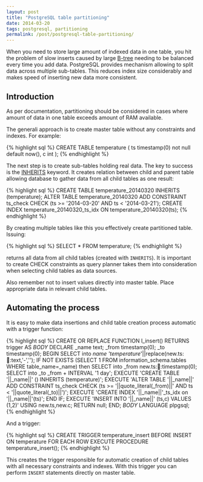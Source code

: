 ```yaml
---
layout: post
title: "PostgreSQL table partitioning"
date: 2014-03-20
tags: postgresql, partitioning
permalink: /post/postgresql-table-partitioning/
---
```

When you need to store large amount of indexed data in one table, you hit the problem of slow inserts caused by large [B-tree](http://en.wikipedia.org/wiki/B-tree) needing to be balanced every time you add data. PostgreSQL provides mechanism allowing to split data across multiple sub-tables. This reduces index size considerably and makes speed of inserting new data more consistent.

## Introduction

As per documentation, partitioning should be considered in cases where amount of data in one table exceeds amount of RAM available.

The generali approach is to create master table without any constraints and indexes. For example:

{% highlight sql %}
CREATE TABLE temperature (
    ts timestamp(0) not null default now(),
    c int
);
{% endhighlight %}

The next step is to create sub-tables holding real data. The key to success is the [INHERITS](http://www.postgresql.org/docs/9.3/interactive/sql-createtable.html) keyword. It creates relation between child and parent table allowing database to gather data from all child tables as one result:

{% highlight sql %}
CREATE TABLE temperature_20140320 INHERITS (temperature);
ALTER TABLE temperature_20140320 ADD CONSTRAINT ts_check CHECK (ts >= '2014-03-20' AND ts < '2014-03-21');
CREATE INDEX temperature_20140320_ts_idx ON temperature_20140320(ts);
{% endhighlight %}

By creating multiple tables like this you effectively create partitioned table. Issuing:

{% highlight sql %}
SELECT * FROM temperature;
{% endhighlight %}

returns all data from all child tables (created with `INHERITS`). It is important to create CHECK constraints as query planner takes them into consideration when selecting child tables as data sources.

Also remember not to insert values directly into master table. Place appropriate data in relevant child tables.

## Automating the process

It is easy to make data insertions and child table creation process automatic with a trigger function:

{% highlight sql %}
CREATE OR REPLACE FUNCTION l_insert() RETURNS trigger AS
$BODY$
    DECLARE
        _name text;
        _from timestamp(0);
        _to timestamp(0);
    BEGIN
        SELECT into _name 'temperature_'||replace(new.ts::date::text,'-','');
        IF NOT EXISTS (SELECT 1 FROM information_schema.tables WHERE table_name=_name)  then
            SELECT into _from new.ts::date::timestamp(0);
            SELECT into _to _from + INTERVAL '1 day';
            EXECUTE 'CREATE TABLE '||_name||' () INHERITS (temperature)';
            EXECUTE 'ALTER TABLE '||_name||' ADD CONSTRAINT ts_check CHECK (ts >= '||quote_literal(_from)||' AND ts < '||quote_literal(_to)||')';
            EXECUTE 'CREATE INDEX '||_name||'_ts_idx on '||_name||'(ts)';
        END IF;
        EXECUTE 'INSERT INTO '||_name||' (ts,c) VALUES ($1,$2)' USING
            new.ts,new.c;
        RETURN null;
    END;
$BODY$
  LANGUAGE plpgsql;
{% endhighlight %}

And a trigger:

{% highlight sql %}
CREATE TRIGGER temperature_insert
    BEFORE INSERT
    ON temperature
    FOR EACH ROW
    EXECUTE PROCEDURE temperature_insert();
{% endhighlight %}

This creates the trigger responsible for automatic creation of child tables with all necessary constraints and indexes. With this trigger you can perform `INSERT` statements directly on master table.
